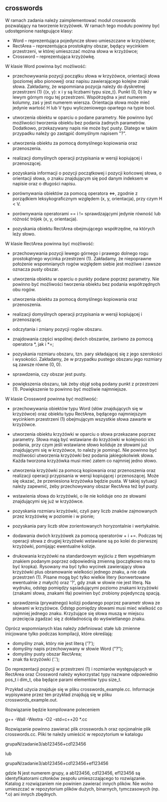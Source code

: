 ## crosswords

W ramach zadania należy zaimplementować moduł crosswords pozwalający na
tworzenie krzyżówek. W ramach tego modułu powinny być udostępnione następujące
klasy:
 * Word       – reprezentująca pojedyncze słowo umieszczane w krzyżówce;
 * RectArea   – reprezentująca prostokątny obszar, będący wycinkiem przestrzeni,
                w której umieszczać można słowa w krzyżówce;
 * Crossword  – reprezentująca krzyżówkę.

W klasie Word powinna być możliwość:

 - przechowywania pozycji początku słowa w krzyżówce, orientacji słowa (poziomej
   albo pionowej) oraz napisu zawierającego kolejne znaki słowa.
   Zakładamy, że wspomniana pozycja należy do dyskretnej przestrzeni
   (1)    {(x, y): x i y są liczbami typu size_t}.
   Punkt (0, 0) leży w lewym górnym rogu tej przestrzeni. Współrzędna x jest
   numerem kolumny, zaś y jest numerem wiersza.
   Orientacja słowa może mieć jedynie wartość H lub V typu wyliczeniowego
   opartego na typie bool.

 - utworzenia obiektu w oparciu o podane parametry.
   Nie powinno być możliwości tworzenia obiektu bez podania żadnych parametrów.
   Dodatkowo, przekazywany napis nie może być pusty. Dlatego w takim przypadku
   należy go zastąpić domyślnym napisem "?".

 - utworzenia obiektu za pomocą domyślnego kopiowania oraz przenoszenia.

 - realizacji domyślnych operacji przypisania w wersji kopiującej i przenoszącej.

 - pozyskania informacji o pozycji początkowej i pozycji końcowej słowa,
   o orientacji słowa, o znaku znajdującym się pod danym indeksem w napisie
   oraz o długości napisu.

 - porównywania obiektów za pomocą operatora <=>, zgodnie z porządkiem
   leksykograficznym względem (x, y, orientacja), przy czym H < V.

 - porównywania operatorami == i != sprawdzającymi jedynie równość lub różność
   trójek (x, y, orientacja).

 - pozyskania obiektu RectArea obejmującego współrzędne, na których leży słowo.

W klasie RectArea powinna być możliwość:

 - przechowywania pozycji lewego górnego i prawego dolnego rogu prostokątnego
   wycinka przestrzeni (1).
   Zakładamy, że niepoprawne położenie wspomnianych rogów względem siebie jest
   możliwe i zawsze oznacza pusty obszar.

 - utworzenia obiektu w oparciu o punkty podane poprzez parametry.
   Nie powinno być możliwości tworzenia obiektu bez podania współrzędnych obu
   rogów.

 - utworzenia obiektu za pomocą domyślnego kopiowania oraz przenoszenia.

 - realizacji domyślnych operacji przypisania w wersji kopiującej i przenoszącej.

 - odczytania i zmiany pozycji rogów obszaru.

 - znajdowania części wspólnej dwóch obszarów, zarówno za pomocą operatora *,
   jak i *=;

 - pozyskania rozmiaru obszaru, tzn. pary składającej się z jego szerokości
   i wysokości.
   Zakładamy, że w przypadku pustego obszaru jego rozmiary są zawsze równe (0, 0).

 - sprawdzenia, czy obszar jest pusty.

 - powiększenia obszaru, tak żeby objął sobą podany punkt z przestrzeni (1).
   Powiększenie to powinno być możliwie najmniejsze.

W klasie Crossword powinna być możliwość:

 - przechowywania obiektów typu Word (słów znajdujących się w krzyżówce) oraz
   obiektu typu RectArea, będącego najmniejszym wycinkiem przestrzeni (1)
   obejmującym wszystkie słowa zawarte w krzyżówce.

 - utworzenia obiektu krzyżówki w oparciu o słowa przekazane poprzez parametry.
   Słowa mają być wstawiane do krzyżówki w kolejności ich podania, przy czym
   jeśli wstawiane słowo koliduje ze słowami już znajdującymi się w krzyżówce, to
   należy je pominąć. Nie powinno być możliwości utworzenia krzyżówki bez podania
   jakiegokolwiek słowa. Każda tworzona krzyżówka musi mieć zatem co najmniej
   jedno słowo.

 - utworzenia krzyżówki za pomocą kopiowania oraz przenoszenia oraz realizacji
   operacji przypisania w wersji kopiującej i przenoszącej.
   Może się okazać, że przeniesiona krzyżówka będzie pusta. W takiej sytuacji
   należy zapewnić, żeby przechowywany obszar RectArea też był pusty.

 - wstawienia słowa do krzyżówki, o ile nie koliduje ono ze słowami znajdującymi
   się już w krzyżówce.

 - pozyskania rozmiaru krzyżówki, czyli pary liczb znaków zajmowanych przez
   krzyżówkę w poziomie i w pionie;

 - pozyskania pary liczb słów zorientowanych horyzontalnie i wertykalnie.

 - dodawania dwóch krzyżówek za pomocą operatorów + i +=.
   Podczas tej operacji słowa z drugiej krzyżówki wstawiane są po kolei
   do pierwszej krzyżówki, pomijając ewentualne kolizje.

 - drukowania krzyżówki na standardowym wyjściu z tłem wypełnianym znakiem
   podanym poprzez odpowiednią zmienną (początkowo ma to być kropka).
   Rysowany ma być tylko wycinek zawierający słowa krzyżówki plus obramowanie
   wielkości jednego znaku, a nie cała przestrzeń (1).
   Pisane mogą być tylko wielkie litery (konwertowane ewentualnie z małych) oraz
   '?', gdy znak w słowie nie jest literą. Na wydruku, odstęp pomiędzy
   sąsiadującymi poziomo znakami krzyżówki (znakami słowa, znakami tła) powinien
   być zrobiony pojedynczą spacją.

 - sprawdzenia (prywatnego) kolizji podanego poprzez parametr słowa ze słowami
   w krzyżówce.
   Odstęp pomiędzy słowami musi mieć wielkość co najmniej jednego znaku.
   Krzyżujące się słowa muszą w miejscu przecięcia zgadzać się z dokładnością do
   wyświetlanego znaku.

Oprócz wspomnianych klas należy zdefiniować stałe lub zmienne inicjowane tylko
podczas kompilacji, które określają:
 - domyślny znak, który nie jest literą ('?');
 - domyślny napis przechowywany w słowie Word ("?");
 - domyślny pusty obszar RectArea;
 - znak tła krzyżówki ('.');

Do reprezentacji pozycji w przestrzeni (1) i rozmiarów występujących w RectArea
oraz Crossword należy wykorzystać typy nazwane odpowiednio pos_t i dim_t,
oba będące parami elementów typu size_t.

Przykład użycia znajduje się w pliku crosswords_example.cc. Informacje
wypisywane przez ten przykład znajdują się w pliku crosswords_example.out.

Rozwiązanie będzie kompilowane poleceniem

g++ -Wall -Wextra -O2 -std=c++20 *.cc

Rozwiązanie powinno zawierać plik crosswords.h oraz opcjonalnie plik
crosswords.cc. Pliki te należy umieścić w repozytorium w katalogu

grupaN/zadanie3/ab123456+cd123456

lub

grupaN/zadanie3/ab123456+cd123456+ef123456

gdzie N jest numerem grupy, a ab123456, cd123456, ef123456 są identyfikatorami
członków zespołu umieszczającego to rozwiązanie. Katalog z rozwiązaniem nie
powinien zawierać innych plików. Nie wolno umieszczać w repozytorium plików
dużych, binarnych, tymczasowych (np. *.o) ani innych zbędnych.


